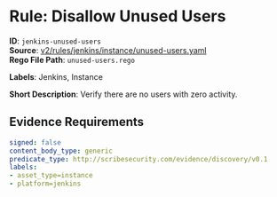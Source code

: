 # Rule: Disallow Unused Users

**ID**: `jenkins-unused-users`  
**Source**: [v2/rules/jenkins/instance/unused-users.yaml](https://github.com/scribe-public/sample-policies/v2/rules/jenkins/instance/unused-users.yaml)  
**Rego File Path**: `unused-users.rego`  

**Labels**: Jenkins, Instance

**Short Description**: Verify there are no users with zero activity.

## Evidence Requirements

```yaml
signed: false
content_body_type: generic
predicate_type: http://scribesecurity.com/evidence/discovery/v0.1
labels:
- asset_type=instance
- platform=jenkins
```
